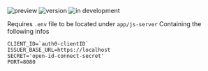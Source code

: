 ![preview](https://img.shields.io/badge/-alpha-3ec188.svg)
![version](https://img.shields.io/badge/dynamic/json?color=ed1e79&label=version&query=version&url=https://github.com/Nebukam/nkmjs/raw/main/packages/nkmjs-utils/package.json)
![in development](https://img.shields.io/badge/license-MIT-black.svg)

Requires `.env` file to be located under `app/js-server`
Containing the following infos

```
CLIENT_ID=`auth0-clientID`
ISSUER_BASE_URL=https://localhost
SECRET='open-id-connect-secret'
PORT=8080
```